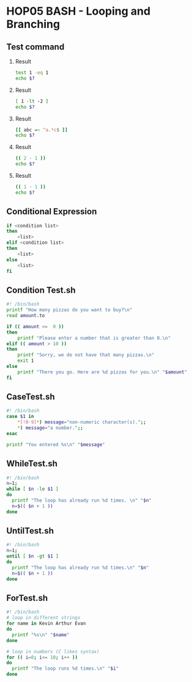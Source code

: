 # HOP05 BASH - Looping and Branching

## Test command

1. Result

    ```sh
    test 1 -eq 1
    echo $?
    ```

2. Result

    ```sh
    [ 1 -lt -2 ]
    echo $?
    ```

3. Result

    ```sh
    [[ abc =~ ^a.*c$ ]]
    echo $?
    ```

4. Result

    ```sh
    (( 2 - 1 ))
    echo $?
    ```

5. Result

    ```sh
    (( 1 - 1 ))
    echo $?
    ```




## Conditional Expression

```sh
if <condition list>
then
    <list>
elif <condition list>
then
    <list>
else
    <list>
fi

```

## Condition Test.sh

```sh
#! /bin/bash
printf "How many pizzas do you want to buy?\n"
read amount.to

if (( amount <=  0 ))
then
    printf "Please enter a number that is greater than 0.\n"
elif (( amount > 10 ))
then 
    printf "Sorry, we do not have that many pizzas.\n"
    exit 1
else
    printf "There you go. Here are %d pizzas for you.\n" "$amount"
fi
```

## CaseTest.sh

```sh
#! /bin/bash
case $1 in
    *[!0-9]*) message="non-numeric character(s).";;
    *) message="a number.";;
esac

printf "You entered %s\n" "$message"
```

## WhileTest.sh

```sh
#! /bin/bash
n=1;
while [ $n -le $1 ]
do
  printf "The loop has already run %d times. \n" "$n"
  n=$(( $n + 1 ))
done
```

## UntilTest.sh

```sh
#! /bin/bash
n=1;
until [ $n -gt $1 ]
do
  printf "The loop has already run %d times.\n" "$n"
  n=$(( $n + 1 ))
done
```

## ForTest.sh

```sh
#! /bin/bash
# loop in different strings
for name in Kevin Arthur Evan
do
  printf "%s\n" "$name"
done

# loop in numbers (C likes syntax)
for (( i=0; i<= 10; i++ ))
do
  printf "The loop runs %d times.\n" "$i"
done
```


